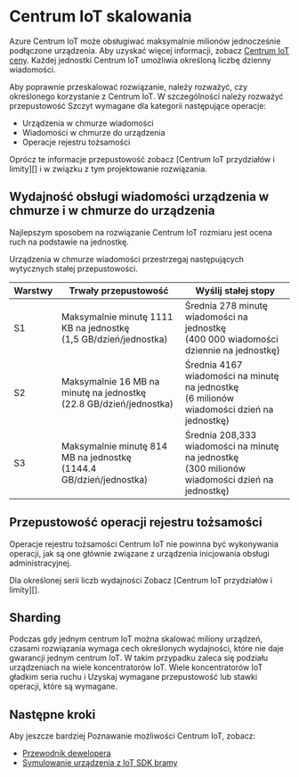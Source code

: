 <properties
 pageTitle="Azure Centrum IoT skalowania | Microsoft Azure"
 description="Zawiera opis sposobu skalowania Centrum IoT Azure."
 services="iot-hub"
 documentationCenter=""
 authors="fsautomata"
 manager="timlt"
 editor=""/>

<tags
 ms.service="iot-hub"
 ms.devlang="na"
 ms.topic="article"
 ms.tgt_pltfrm="na"
 ms.workload="na"
 ms.date="09/19/2016"
 ms.author="elioda"/>

# <a name="scaling-iot-hub"></a>Centrum IoT skalowania

Azure Centrum IoT może obsługiwać maksymalnie milionów jednocześnie podłączone urządzenia. Aby uzyskać więcej informacji, zobacz [Centrum IoT ceny][lnk-pricing]. Każdej jednostki Centrum IoT umożliwia określoną liczbę dzienny wiadomości.

Aby poprawnie przeskalować rozwiązanie, należy rozważyć, czy określonego korzystanie z Centrum IoT. W szczególności należy rozważyć przepustowość Szczyt wymagane dla kategorii następujące operacje:

* Urządzenia w chmurze wiadomości
* Wiadomości w chmurze do urządzenia
* Operacje rejestru tożsamości

Oprócz te informacje przepustowość zobacz [Centrum IoT przydziałów i limity][] i w związku z tym projektowanie rozwiązania.

## <a name="device-to-cloud-and-cloud-to-device-message-throughput"></a>Wydajność obsługi wiadomości urządzenia w chmurze i w chmurze do urządzenia

Najlepszym sposobem na rozwiązanie Centrum IoT rozmiaru jest ocena ruch na podstawie na jednostkę.

Urządzenia w chmurze wiadomości przestrzegaj następujących wytycznych stałej przepustowości.

| Warstwy | Trwały przepustowość | Wyślij stałej stopy |
| ---- | -------------------- | ------------------- |
| S1 | Maksymalnie minutę 1111 KB na jednostkę<br/>(1,5 GB/dzień/jednostka) | Średnia 278 minutę wiadomości na jednostkę<br/>(400 000 wiadomości dziennie na jednostkę) |
| S2 | Maksymalnie 16 MB na minutę na jednostkę<br/>(22.8 GB/dzień/jednostka) | Średnia 4167 wiadomości na minutę na jednostkę<br/>(6 milionów wiadomości dzień na jednostkę) |
| S3 | Maksymalnie minutę 814 MB na jednostkę<br/>(1144.4 GB/dzień/jednostka) | Średnia 208,333 wiadomości na minutę na jednostkę<br/>(300 milionów wiadomości dzień na jednostkę) |

## <a name="identity-registry-operation-throughput"></a>Przepustowość operacji rejestru tożsamości

Operacje rejestru tożsamości Centrum IoT nie powinna być wykonywania operacji, jak są one głównie związane z urządzenia inicjowania obsługi administracyjnej.

Dla określonej serii liczb wydajności Zobacz [Centrum IoT przydziałów i limity][].

## <a name="sharding"></a>Sharding

Podczas gdy jednym centrum IoT można skalować miliony urządzeń, czasami rozwiązania wymaga cech określonych wydajności, które nie daje gwarancji jednym centrum IoT. W takim przypadku zaleca się podziału urządzeniach na wiele koncentratorów IoT. Wiele koncentratorów IoT gładkim seria ruchu i Uzyskaj wymagane przepustowość lub stawki operacji, które są wymagane.

## <a name="next-steps"></a>Następne kroki

Aby jeszcze bardziej Poznawanie możliwości Centrum IoT, zobacz:

- [Przewodnik dewelopera][lnk-devguide]
- [Symulowanie urządzenia z IoT SDK bramy][lnk-gateway]

[lnk-pricing]: https://azure.microsoft.com/pricing/details/iot-hub
[Centrum IoT przydziałami i limity]: iot-hub-devguide-quotas-throttling.md

[lnk-devguide]: iot-hub-devguide.md
[lnk-gateway]: iot-hub-linux-gateway-sdk-simulated-device.md
